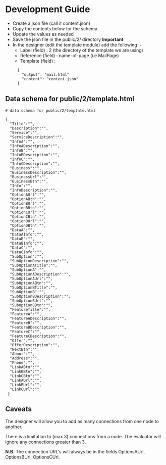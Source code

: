 # Development Guide

- Create a json file (call it content.json)
- Copy the contents below for the schema
- Update the values as needed
- Save the json file in the public/2/ directory **Important**
- In the designer (edit the template module) add the following :-
  -  Label (field)      : 2 (the directory of the template we are using)
  -  Reference (field) : name-of-page (i.e MailPage)
  -  Template (field)  : 
  ``` 
    {
      "output": "mail.html" 
      "content": "content.json" 
    }
  ```

## Data schema for public/2/template.html


```
# data schema for public/2/template.html 

{
  "Title":"",
  "Description":"",
  "Service":"",
  "ServiceDescription":"",
  "InfoA":"",
  "InfoADescription":"",
  "InfoB":"",
  "InfoBDescription":"",
  "InfoC":"",
  "InfoCDescription":"",
  "Business":"",
  "BusinessDescription":"",
  "BusinessUrl":"",
  "BusinessBtn":"",
  "Info":"",
  "InfoDescription":"",
  "OptionAUrl":"",
  "OptionABtn":"",
  "OptionBUrl":"",
  "OptionBBtn":"",
  "OptionCUrl":"",
  "OptionCBtn":"",
  "OptionDUrl":"",
  "OptionDBtn":"",
  "DataA":"",
  "DataAInfo":"",
  "DataB":"",
  "DataBInfo":"",
  "DataC":"",
  "DataCInfo":"",
  "SubOption":"",
  "SubOptionDescription":"",
  "SubOptionATitle":"",
  "SubOptionA":"",
  "SubOptionADescription":"",
  "SubOptionAUrl":"",
  "SubOptionABtn":"",
  "SubOptionBTitle":"",
  "SubOptionB":"",
  "SubOptionBDescription":"",
  "SubOptionBUrl":"",
  "SubOptionBBtn":"",
  "FeatureTitle":"",
  "FeatureA":"",
  "FeatureADescription":"",
  "FeatureB":"",
  "FeatureBDescription":"",
  "FeatureC":"",
  "FeatureCDescription":"",
  "Offer":"",
  "OfferDescription":"",
  "NextBtn":"",
  "About":"",
  "Address":"",
  "Phone":"",
  "LinkABtn":"",
  "LinkBBtn":"",
  "LinkCBtn":"",
  "LinkAUrl":"",
  "LinkBUrl":"",
  "LinkCUrl":""
 }

```  
## Caveats
The designer will allow you to add as many connections from one node to another.

There is a limitation to (max 3) connections from a node. The evaluator will ignore any connections greater than 3.

**N.B.** The connection URL's will always be in the fields OptionsAUrl, OptionsBUrl, OptionsCUrl.

